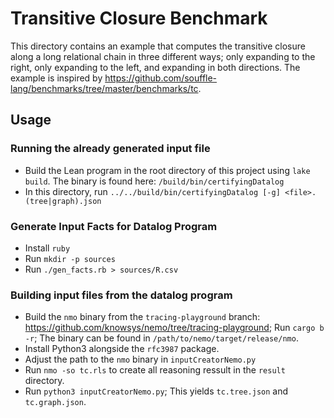 # Transitive Closure Benchmark

This directory contains an example that computes the transitive closure along a long relational chain 
in three different ways; only expanding to the right, only expanding to the left, and expanding in both directions.
The example is inspired by <https://github.com/souffle-lang/benchmarks/tree/master/benchmarks/tc>.

## Usage

### Running the already generated input file 

- Build the Lean program in the root directory of this project using `lake build`. The binary is found here: `/build/bin/certifyingDatalog`
- In this directory, run `../../build/bin/certifyingDatalog [-g] <file>.(tree|graph).json`

### Generate Input Facts for Datalog Program 

- Install `ruby`
- Run `mkdir -p sources`
- Run `./gen_facts.rb > sources/R.csv`

### Building input files from the datalog program 

- Build the `nmo` binary from the `tracing-playground` branch: <https://github.com/knowsys/nemo/tree/tracing-playground>; Run `cargo b -r`; The binary can be found in `/path/to/nemo/target/release/nmo`.
- Install Python3 alongside the `rfc3987` package.
- Adjust the path to the `nmo` binary in `inputCreatorNemo.py`
- Run `nmo -so tc.rls` to create all reasoning ressult in the `result` directory.
- Run `python3 inputCreatorNemo.py`; This yields `tc.tree.json` and `tc.graph.json`.


